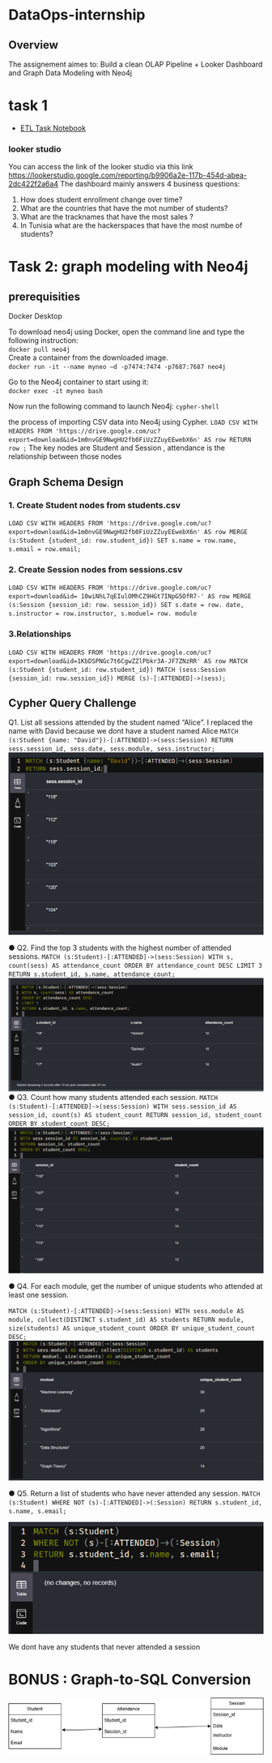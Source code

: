 # DataOps-internship
## Overview 

The assignement aimes to: 
 Build a clean  OLAP Pipeline + Looker Dashboard and Graph Data Modeling with Neo4j
# task 1


- [ETL Task Notebook](./etl_task.ipynb)

### looker studio 
You can access the link of the looker studio via this link https://lookerstudio.google.com/reporting/b9906a2e-117b-454d-abea-2dc422f2a6a4
The dashboard mainly answers 4 business questions:
1.	How does student enrollment change over time?
2.	What are the countries that have the mot number of students?
3.	What are the tracknames that have the most sales ?
4.	In Tunisia what are the hackerspaces that have the most numbe of students?
# Task 2: graph modeling with Neo4j
## prerequisities 

Docker Desktop 

To download neo4j using Docker, open the command line and type the following instruction: <br>
`docker pull neo4j` <br>
Create a container from the downloaded image.<br>
``docker run -it --name myneo –d -p7474:7474 -p7687:7687 neo4j``  

Go to the Neo4j container to start using it:  
``docker exec -it myneo bash``    

Now run the following command to launch Neo4j:
``cypher-shell``

the process of importing CSV data into Neo4j using Cypher.
``LOAD CSV WITH HEADERS FROM 'https://drive.google.com/uc?export=download&id=1m0nvGE9NwgHU2fb0FiUzZZuyEEwebX6n' AS row RETURN row ;``
The key nodes are Student and Session , attendance is the relationship between those nodes 
## Graph Schema Design
### 1. Create Student nodes from students.csv
``LOAD CSV WITH HEADERS FROM 'https://drive.google.com/uc?export=download&id=1m0nvGE9NwgHU2fb0FiUzZZuyEEwebX6n' AS row
MERGE (s:Student {student_id: row.student_id})
SET s.name = row.name,
    s.email = row.email;
``
### 2. Create Session  nodes from sessions.csv

``LOAD CSV WITH HEADERS FROM 'https://drive.google.com/uc?export=download&id= 10wiNhL7qEIulOMhCZ9HGt7INpG5OfR7-' AS row
MERGE (s:Session {session_id: row. session_id})
SET s.date = row. date,
s.instructor = row.instructor,
s.moduel= row. module``

### 3.Relationships 
``LOAD CSV WITH HEADERS FROM 'https://drive.google.com/uc?export=download&id=1KbDSPNGc7t6CgwZZlPbkr3A-JF7ZNzRR' AS row
MATCH (s:Student {student_id: row.student_id})
MATCH (sess:Session {session_id: row.session_id})
MERGE (s)-[:ATTENDED]->(sess);``
## Cypher Query Challenge
Q1. List all sessions attended by the student named “Alice”.
I replaced the name with David because we dont have a student named Alice 
``MATCH (s:Student {name: "David"})-[:ATTENDED]->(sess:Session)
RETURN sess.session_id, sess.date, sess.module, sess.instructor;``
![Q1](images/Q1.PNG)

● Q2. Find the top 3 students with the highest number of attended sessions.
``MATCH (s:Student)-[:ATTENDED]->(sess:Session)
WITH s, count(sess) AS attendance_count
ORDER BY attendance_count DESC
LIMIT 3
RETURN s.student_id, s.name, attendance_count;``
![Q2](images/Q2.PNG)
● Q3. Count how many students attended each session.
``
MATCH (s:Student)-[:ATTENDED]->(sess:Session)
WITH sess.session_id AS session_id, count(s) AS student_count
RETURN session_id, student_count
ORDER BY student_count DESC;
``
![Q3](images/Q4.PNG)

● Q4. For each module, get the number of unique students who attended at least one
session.

``MATCH (s:Student)-[:ATTENDED]->(sess:Session)
WITH sess.module AS module, collect(DISTINCT s.student_id) AS students
RETURN module, size(students) AS unique_student_count
ORDER BY unique_student_count DESC;
``
![Q4](images/Q3.PNG)

● Q5. Return a list of students who have never attended any session.
``MATCH (s:Student)
WHERE NOT (s)-[:ATTENDED]->(:Session)
RETURN s.student_id, s.name, s.email;``

![Q5](images/Q5.PNG)

We dont have any students that never attended a session 
# BONUS : Graph-to-SQL Conversion
![ERD](images/gomycode.drawio.png)
 



















